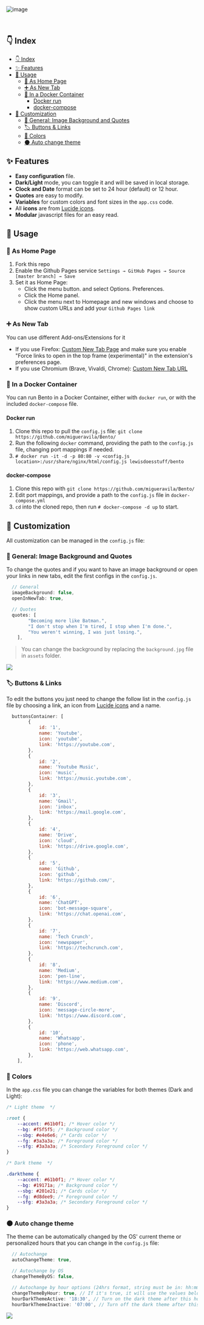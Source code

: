 ![image](assets/img/header.png)

<br />

## 👇 Index

- [👇 Index](#-index)
- [✨ Features](#-features)
- [🚀 Usage](#-usage)
  - [🏡 As Home Page](#-as-home-page)
  - [➕ As New Tab](#-as-new-tab)
  - [🐳 In a Docker Container](#-in-a-docker-container)
    - [Docker run](#docker-run)
    - [docker-compose](#docker-compose)
- [🎨 Customization](#-customization)
  - [👋 General: Image Background and Quotes](#-general-name-image-background-and-quotes)
  - [🏷️ Buttons \& Links](#️-buttons--links)
  - [💛 Colors](#-colors)
  - [🌑 Auto change theme](#-auto-change-theme)

## ✨ Features

- **Easy configuration** file.
- **Dark/Light** mode, you can toggle it and will be saved in local storage.
- **Clock and Date** format can be set to 24 hour (default) or 12 hour.
- **Quotes** are easy to modify.
- **Variables** for custom colors and font sizes in the `app.css` code.
- All **icons** are from [Lucide icons](https://lucide.dev).
- **Modular** javascript files for an easy read.

## 🚀 Usage

### 🏡 As Home Page

1. Fork this repo
2. Enable the Github Pages service `Settings → GitHub Pages → Source [master branch] → Save`
3. Set it as Home Page:
   - Click the menu button. and select Options. Preferences.
   - Click the Home panel.
   - Click the menu next to Homepage and new windows and choose to show custom URLs and add your `Github Pages link`

### ➕ As New Tab

You can use different Add-ons/Extensions for it

- If you use Firefox: [Custom New Tab Page](https://addons.mozilla.org/en-US/firefox/addon/custom-new-tab-page/?src=search) and make sure you enable "Force links to open in the top frame (experimental)" in the extension's preferences page.
- If you use Chromium (Brave, Vivaldi, Chrome): [Custom New Tab URL](https://chrome.google.com/webstore/detail/custom-new-tab-url/mmjbdbjnoablegbkcklggeknkfcjkjia)

### 🐳 In a Docker Container

You can run Bento in a Docker Container, either with `docker run`, or with the included `docker-compose` file.

#### Docker run

1.  Clone this repo to pull the `config.js` file: `git clone https://github.com/migueravila/Bento/`
2.  Run the following `docker` command, providing the path to the `config.js` file, changing port mappings if needed.
3.  `# docker run -it -d -p 80:80 -v <config.js location>:/usr/share/nginx/html/config.js lewisdoesstuff/bento`

#### docker-compose

1. Clone this repo with `git clone https://github.com/migueravila/Bento/`
2. Edit port mappings, and provide a path to the `config.js` file in `docker-compose.yml`
3. `cd` into the cloned repo, then run `# docker-compose -d up` to start.

## 🎨 Customization

All customization can be managed in the `config.js` file:

### 👋 General: Image Background and Quotes

To change the quotes and if you want to have an image background or open your links in new tabs, edit the first configs in the `config.js`.

```js
  // General
  imageBackground: false,
  openInNewTab: true,

  // Quotes
  quotes: [
		"Becoming more like Batman.",
		"I don't stop when I'm tired, I stop when I'm done.",
		"You weren't winning, I was just losing.",
	],

```

> You can change the background by replacing the `background.jpg` file in `assets` folder.

![](assets/img/backgroundImage.png)

### 🏷️ Buttons & Links

To edit the buttons you just need to change the follow list in the `config.js` file by choosing a link, an icon from [Lucide icons](https://lucide.dev) and a name.

```js
  buttonsContainer: [
		{
			id: '1',
			name: 'Youtube',
			icon: 'youtube',
			link: 'https://youtube.com',
		},
		{
			id: '2',
			name: 'Youtube Music',
			icon: 'music',
			link: 'https://music.youtube.com',
		},
		{
			id: '3',
			name: 'Gmail',
			icon: 'inbox',
			link: 'https://mail.google.com',
		},
		{
			id: '4',
			name: 'Drive',
			icon: 'cloud',
			link: 'https://drive.google.com',
		},
		{
			id: '5',
			name: 'Github',
			icon: 'github',
			link: 'https://github.com/',
		},
		{
			id: '6',
			name: 'ChatGPT',
			icon: 'bot-message-square',
			link: 'https://chat.openai.com',
		},
		{
			id: '7',
			name: 'Tech Crunch',
			icon: 'newspaper',
			link: 'https://techcrunch.com',
		},
		{
			id: '8',
			name: 'Medium',
			icon: 'pen-line',
			link: 'https://www.medium.com',
		},
		{
			id: '9',
			name: 'Discord',
			icon: 'message-circle-more',
			link: 'https://www.discord.com',
		},
		{
			id: '10',
			name: 'Whatsapp',
			icon: 'phone',
			link: 'https://web.whatsapp.com',
		},
	],
```

### 💛 Colors

In the `app.css` file you can change the variables for both themes (Dark and Light):

```css
/* Light theme  */

:root {
	--accent: #61b0f1; /* Hover color */
	--bg: #f5f5f5; /* Background color */
	--sbg: #e4e6e6; /* Cards color */
	--fg: #3a3a3a; /* Foreground color */
	--sfg: #3a3a3a; /* Sceondary Foreground color */
}

/* Dark theme  */

.darktheme {
	--accent: #61b0f1; /* Hover color */
	--bg: #19171a; /* Background color */
	--sbg: #201e21; /* Cards color */
	--fg: #d8dee9; /* Foreground color */
	--sfg: #3a3a3a; /* Secondary Foreground color */
}
```

### 🌑 Auto change theme

The theme can be automatically changed by the OS' current theme or personalized hours
that you can change in the `config.js` file:

```js
  // Autochange
  autoChangeTheme: true,

  // Autochange by OS
  changeThemeByOS: false,

  // Autochange by hour options (24hrs format, string must be in: hh:mm)
  changeThemeByHour: true, // If it's true, it will use the values below:
  hourDarkThemeActive: '18:30', // Turn on the dark theme after this hour
  hourDarkThemeInactive: '07:00', // Turn off the dark theme after this hour and before the above hour
```

![](assets/img/darkMode.png)
